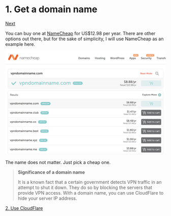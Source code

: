 # 1. Get a domain name

[Next](./2.md)

You can buy one at [NameCheap](https://www.namecheap.com) for US$12.98 per year. There are other options out there, but for the sake of simplicity, I will use NameCheap as an example here.

![Domain name](../images/domain-name.png)

The name does not matter. Just pick a cheap one.

> **Significance of a domain name**
>
> It is a known fact that a certain government detects VPN traffic in an attempt to shut it down. They do so by blocking the servers that provide VPN access. With a domain name, you can use CloudFlare to hide your server IP address.

[2. Use CloudFlare](./2.md)